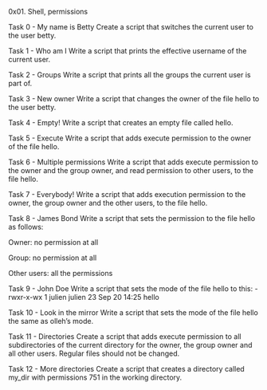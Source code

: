 0x01. Shell, permissions

Task 0 - My name is Betty
Create a script that switches the current user to the user betty.

Task 1 - Who am I
Write a script that prints the effective username of the current user.

Task 2 - Groups
Write a script that prints all the groups the current user is part of.

Task 3 - New owner
Write a script that changes the owner of the file hello to the user betty.

Task 4 - Empty!
Write a script that creates an empty file called hello.

Task 5 - Execute 
Write a script that adds execute permission to the owner of the file hello.

Task 6 - Multiple permissions
Write a script that adds execute permission to the owner and the group owner, and read permission to other users, to the file hello.

Task 7 - Everybody!
Write a script that adds execution permission to the owner, the group owner and the other users, to the file hello.

Task 8 - James Bond
Write a script that sets the permission to the file hello as follows:

Owner: no permission at all

Group: no permission at all

Other users: all the permissions 

Task 9 - John Doe
Write a script that sets the mode of the file hello to this:
-rwxr-x-wx 1 julien julien 23 Sep 20 14:25 hello

Task 10 - Look in the mirror
Write a script that sets the mode of the file hello the same as olleh’s mode.

Task 11 - Directories
Create a script that adds execute permission to all subdirectories of the current directory for the owner, the group owner and all other users. Regular files should not be changed.

Task 12 - More directories
Create a script that creates a directory called my_dir with permissions 751 in the working directory.

